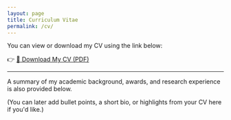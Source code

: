 ```yaml
---
layout: page
title: Curriculum Vitae
permalink: /cv/
---
```


You can view or download my CV using the link below:

👉 [📄 Download My CV (PDF)](/assets/files/Ousmane_Dao_CV.pdf)

---

A summary of my academic background, awards, and research experience is also provided below.

(You can later add bullet points, a short bio, or highlights from your CV here if you'd like.)
